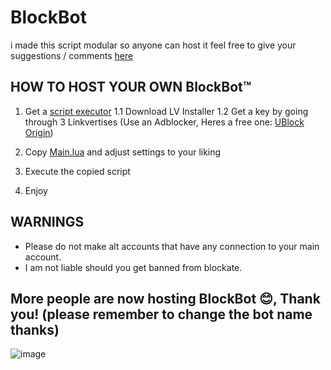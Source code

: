 # BlockBot
i made this script modular so anyone can host it
feel free to give your suggestions / comments [here](https://github.com/choke-dev/scripts/issues/1)

## HOW TO HOST YOUR OWN BlockBot™️
1. Get a [script executor](https://fluxteam.net/)
1.1 Download LV Installer
1.2 Get a key by going through 3 Linkvertises (Use an Adblocker, Heres a free one: [UBlock Origin](https://ublockorigin.com/))

3. Copy [Main.lua](https://github.com/choke-dev/scripts/blob/main/Blockate/BlockBot/Main.lua) and adjust settings to your liking
4. Execute the copied script
5. Enjoy

## WARNINGS
- Please do not make alt accounts that have any connection to your main account.
- I am not liable should you get banned from blockate.


## More people are now hosting BlockBot 😊, Thank you! (please remember to change the bot name thanks)
![image](https://github.com/choke-dev/scripts/assets/47597850/30079048-7185-4da9-9895-5d5e9b330998)
